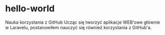 # hello-world
Nauka korzystania z GitHub
Ucząc się tworzyć aplikacje WEB'owe głównie w Laravelu, postanowiłem nauczyć się również korzystania z GitHub'a.
